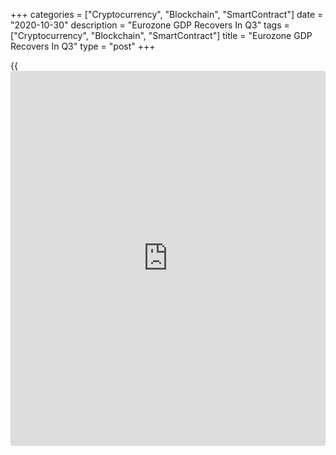 +++
categories = ["Cryptocurrency", "Blockchain", "SmartContract"]
date = "2020-10-30"
description = "Eurozone GDP Recovers In Q3"
tags = ["Cryptocurrency", "Blockchain", "SmartContract"]
title = "Eurozone GDP Recovers In Q3"
type = "post"
+++

{{<iframe id="large-banner" src="https://www.bounty.group/#slide=26.0" width="100%" height="600" scrolling="no" style="border: 0px solid rgb(216, 221, 230); border-radius: 3px;">}}

The euro area [economy][1] expanded in the third quarter after shrinking
for two straight quarters, preliminary flash estimate from Eurostat
showed Friday.

Gross domestic product expanded 12.7 percent on quarter, this was the
sharpest growth seen since the series started in 1995. Economists had
forecast a quarterly growth of 9.4 percent after falling 11.8 percent in
the second quarter.

On a yearly basis, GDP fell 4.3 percent after easing 14.8 percent in the
second quarter. GDP was forecast to decline 15 percent.

The EU27 grew 12.1 percent sequentially but fell 3.9 percent from the
same period last year.

Among member countries, France recorded the biggest increase of 18.2
percent compared to the previous quarter, followed by Spain and Italy.
Germany grew 8.2 percent.  
Eurostat is set to release next estimate on November 13.

For comments and feedback [contact](https://www.playgroundfx.com/contact/): editorial@rtt[news](https://www.letsplayfx.com/blog/forex-news-website/).com

[Economic News][1]

 **What parts of the world are seeing the best (and worst) economic
performances lately? Click[here][2] to check out our [Econ Scorecard][2]
and find out! See up-to-the-moment [ranking](https://www.playgroundfx.com/blog/crypto-exchange-ranking/)s for the best and worst
performers in [GDP][3], [unemployment rate][4], [inflation][2] and much
more.**

   1. www.rtt[news](https://www.letsplayfx.com/blog/forex-news-website/).com/Content/EconomicNews.aspx
   2. www.rtt[news](https://www.letsplayfx.com/blog/forex-news-website/).com/economic-scorecard/world-rank/CPI/highest-performance.aspx
   3. www.rtt[news](https://www.letsplayfx.com/blog/forex-news-website/).com/economic-scorecard/world-rank/GDP/highest-performance.aspx
   4. www.rtt[news](https://www.letsplayfx.com/blog/forex-news-website/).com/economic-scorecard/world-rank/unemployment-rate/lowest-performance.aspx